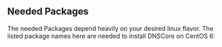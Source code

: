 ## Needed Packages 

The needed Packages depend heavily on your desired linux flavor. The listed package names here are needed to 
install DNSCore on CentOS 6:


